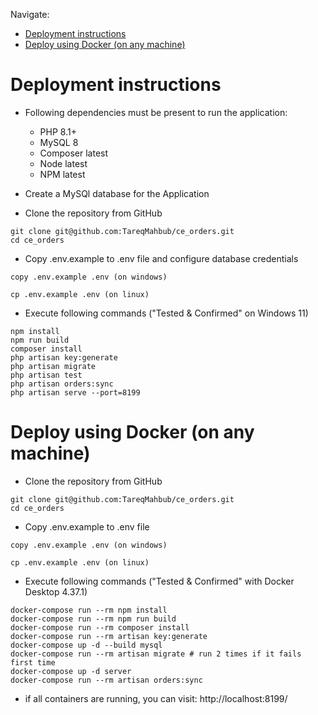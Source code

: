 Navigate:

- [Deployment instructions](#deployment-instructions)
- [Deploy using Docker (on any machine)](#deploy-using-docker-on-any-machine)

# Deployment instructions

- Following dependencies must be present to run the application:
    - PHP 8.1+
    - MySQL 8
    - Composer latest
    - Node latest
    - NPM latest

- Create a MySQl database for the Application
- Clone the repository from GitHub
```
git clone git@github.com:TareqMahbub/ce_orders.git
cd ce_orders
```
- Copy .env.example to .env file and configure database credentials
```
copy .env.example .env (on windows)
```
```
cp .env.example .env (on linux)
```

-  Execute following commands ("Tested & Confirmed" on Windows 11)
```
npm install
npm run build
composer install
php artisan key:generate
php artisan migrate
php artisan test
php artisan orders:sync
php artisan serve --port=8199
```

# Deploy using Docker (on any machine)

- Clone the repository from GitHub

```
git clone git@github.com:TareqMahbub/ce_orders.git
cd ce_orders
```

- Copy .env.example to .env file
```
copy .env.example .env (on windows)
```
```
cp .env.example .env (on linux)
```

- Execute following commands ("Tested & Confirmed" with Docker Desktop 4.37.1)
```
docker-compose run --rm npm install
docker-compose run --rm npm run build
docker-compose run --rm composer install
docker-compose run --rm artisan key:generate
docker-compose up -d --build mysql
docker-compose run --rm artisan migrate # run 2 times if it fails first time
docker-compose up -d server
docker-compose run --rm artisan orders:sync
```

-   if all containers are running, you can visit: http://localhost:8199/
